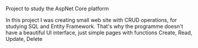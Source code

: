 Project to study the AspNet Core platform

In this project I was creating small web site with CRUD operations, for studying SQL and Entity Framework. That's why the programme doesn't have a beautiful UI interface, just simple pages with functions Create, Read, Update, Delete
